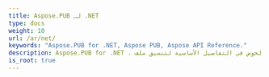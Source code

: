 ```yaml
---
title: Aspose.PUB لـ .NET
type: docs
weight: 10
url: /ar/net/
keywords: "Aspose.PUB for .NET, Aspose PUB, Aspose API Reference."
description: Aspose.PUB for .NET ، أنت تركز فقط على منطق عملك بدلاً من الخوض في التفاصيل الأساسية لتنسيق ملف .pub.
is_root: true
---
```

